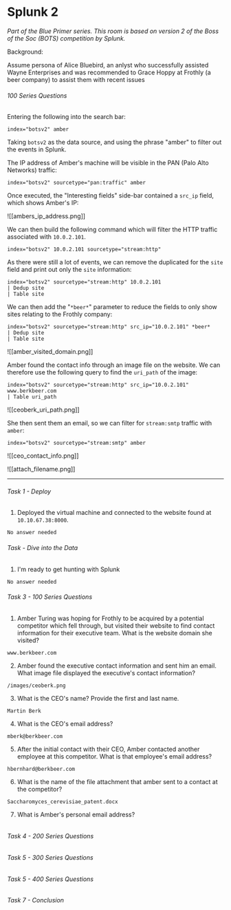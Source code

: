 # Splunk 2

*Part of the Blue Primer series. This room is based on version 2 of the Boss of the Soc (BOTS) competition by Splunk.*

Background:

Assume persona of Alice Bluebird, an anlyst who successfully assisted Wayne Enterprises and was recommended to Grace Hoppy at Frothly (a beer company) to assist them with recent issues

###### 100 Series Questions

Entering the following into the search bar:

```
index="botsv2" amber
```

Taking `botsv2` as the data source, and using the phrase "amber" to filter out the events in Splunk.  

The IP address of Amber's machine will be visible in the PAN (Palo Alto Networks) traffic:

```
index="botsv2" sourcetype="pan:traffic" amber
```

Once executed, the "Interesting fields" side-bar contained a `src_ip` field, which shows Amber's IP:

![[ambers_ip_address.png]]

We can then build the following command which will filter the HTTP traffic associated with `10.0.2.101`.

```
index="botsv2" 10.0.2.101 sourcetype="stream:http"
```

As there were still a lot of events, we can remove the duplicated for the `site` field and print out only the `site` information:

```
index="botsv2" sourcetype="stream:http" 10.0.2.101
| Dedup site
| Table site
```

We can then add the "`*beer*`" parameter to reduce the fields to only show sites relating to the Frothly company:

```
index="botsv2" sourcetype="stream:http" src_ip="10.0.2.101" *beer*
| Dedup site
| Table site
```

![[amber_visited_domain.png]]

Amber found the contact info through an image file on the website.  We can therefore use the following query to find the `uri_path` of the image:

```
index="botsv2" sourcetype="stream:http" src_ip="10.0.2.101" www.berkbeer.com
| Table uri_path
```

![[ceoberk_uri_path.png]]

She then sent them an email, so we can filter for `stream:smtp` traffic with `amber`:

```
index="botsv2" sourcetype="stream:smtp" amber
```

![[ceo_contact_info.png]]

![[attach_filename.png]]

-----

###### Task 1 - Deploy

1. Deployed the virtual machine and connected to the website found at `10.10.67.38:8000`.

```
No answer needed
```

###### Task - Dive into the Data

1. I'm ready to get hunting with Splunk

```
No answer needed
```

###### Task 3 - 100 Series Questions

1. Amber Turing was hoping for Frothly to be acquired by a potential competitor which fell through, but visited their website to find contact information for their executive team. What is the website domain she visited?

```
www.berkbeer.com
```

2. Amber found the executive contact information and sent him an email. What image file displayed the executive's contact information?

```
/images/ceoberk.png
```

3. What is the CEO's name? Provide the first and last name.

```
Martin Berk
```

4. What is the CEO's email address?

```
mberk@berkbeer.com
```

5. After the initial contact with their CEO, Amber contacted another employee at this competitor. What is that employee's email address?

```
hbernhard@berkbeer.com
```

6. What is the name of the file attachment that amber sent to a contact at the competitor?

```
Saccharomyces_cerevisiae_patent.docx
```

7. What is Amber's personal email address?

```

```

###### Task 4 - 200 Series Questions

###### Task 5 - 300 Series Questions

###### Task 5 - 400 Series Questions

###### Task 7 - Conclusion